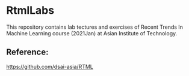 # RtmlLabs
This repository contains lab tectures and exercises of Recent Trends In Machine Learning course (2021Jan) at Asian Institute of Technology.

## Reference:
https://github.com/dsai-asia/RTML
